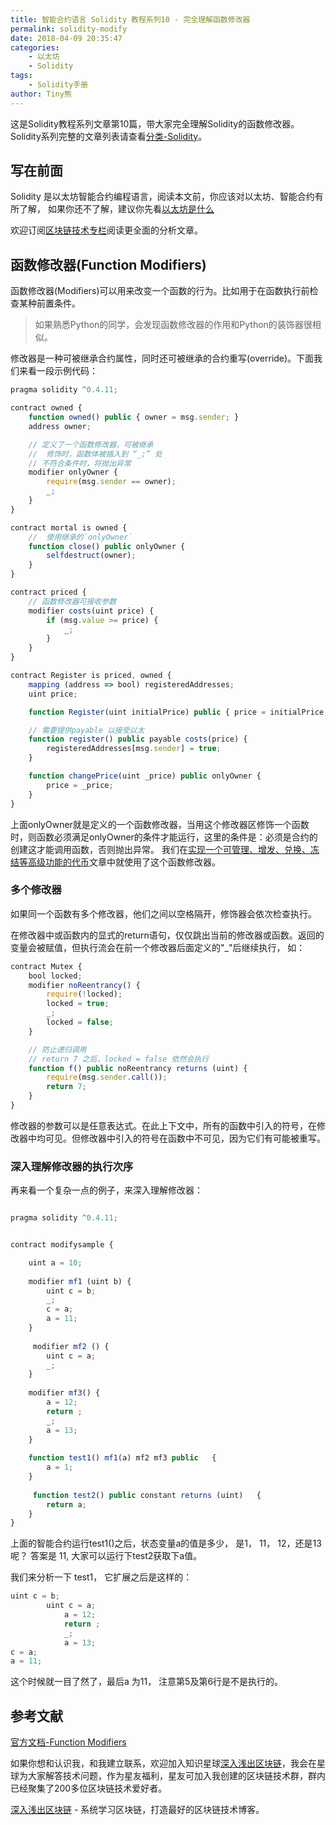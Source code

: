 ```yaml
---
title: 智能合约语言 Solidity 教程系列10 - 完全理解函数修改器
permalink: solidity-modify
date: 2018-04-09 20:35:47
categories: 
    - 以太坊
    - Solidity
tags:
    - Solidity手册
author: Tiny熊
---
```


这是Solidity教程系列文章第10篇，带大家完全理解Solidity的函数修改器。
Solidity系列完整的文章列表请查看[分类-Solidity](https://learnblockchain.cn/categories/ethereum/Solidity/)。

<!-- more -->

## 写在前面

Solidity 是以太坊智能合约编程语言，阅读本文前，你应该对以太坊、智能合约有所了解，
如果你还不了解，建议你先看[以太坊是什么](https://learnblockchain.cn/2017/11/20/whatiseth/)

欢迎订阅[区块链技术专栏](https://xiaozhuanlan.com/blockchaincore)阅读更全面的分析文章。


## 函数修改器(Function Modifiers)

函数修改器(Modifiers)可以用来改变一个函数的行为。比如用于在函数执行前检查某种前置条件。

> 如果熟悉Python的同学，会发现函数修改器的作用和Python的装饰器很相似。

修改器是一种可被继承合约属性，同时还可被继承的合约重写(override)。下面我们来看一段示例代码： 

```js
pragma solidity ^0.4.11;

contract owned {
    function owned() public { owner = msg.sender; }
    address owner;

    // 定义了一个函数修改器，可被继承
    //  修饰时，函数体被插入到 “_;” 处
    // 不符合条件时，将抛出异常
    modifier onlyOwner {
        require(msg.sender == owner);
        _;
    }
}

contract mortal is owned {
    //  使用继承的`onlyOwner` 
    function close() public onlyOwner {
        selfdestruct(owner);
    }
}

contract priced {
    // 函数修改器可接收参数
    modifier costs(uint price) {
        if (msg.value >= price) {
            _;
        }
    }
}

contract Register is priced, owned {
    mapping (address => bool) registeredAddresses;
    uint price;

    function Register(uint initialPrice) public { price = initialPrice; }

    // 需要提供payable 以接受以太
    function register() public payable costs(price) {
        registeredAddresses[msg.sender] = true;
    }

    function changePrice(uint _price) public onlyOwner {
        price = _price;
    }
}

```

上面onlyOwner就是定义的一个函数修改器，当用这个修改器区修饰一个函数时，则函数必须满足onlyOwner的条件才能运行，这里的条件是：必须是合约的创建这才能调用函数，否则抛出异常。
我们在[实现一个可管理、增发、兑换、冻结等高级功能的代币](https://learnblockchain.cn/2018/01/27/create-token2/)文章中就使用了这个函数修改器。

### 多个修改器
如果同一个函数有多个修改器，他们之间以空格隔开，修饰器会依次检查执行。

在修改器中或函数内的显式的return语句，仅仅跳出当前的修改器或函数。返回的变量会被赋值，但执行流会在前一个修改器后面定义的"_"后继续执行， 如：

```js
contract Mutex {
    bool locked;
    modifier noReentrancy() {
        require(!locked);
        locked = true;
        _;
        locked = false;
    }

    // 防止递归调用
    // return 7 之后，locked = false 依然会执行
    function f() public noReentrancy returns (uint) {
        require(msg.sender.call());
        return 7;
    }
}
```

修改器的参数可以是任意表达式。在此上下文中，所有的函数中引入的符号，在修改器中均可见。但修改器中引入的符号在函数中不可见，因为它们有可能被重写。

### 深入理解修改器的执行次序
再来看一个复杂一点的例子，来深入理解修改器：

```js

pragma solidity ^0.4.11;


contract modifysample {

    uint a = 10;
    
    modifier mf1 (uint b) {
        uint c = b;
        _;
        c = a;
        a = 11;
    }
    
     modifier mf2 () {
        uint c = a;
        _;
    }
    
    modifier mf3() {
        a = 12;
        return ;
        _;
        a = 13;
    }
    
    function test1() mf1(a) mf2 mf3 public   {
        a = 1;
    }
    
     function test2() public constant returns (uint)   {
        return a;  
    }  
}

```
上面的智能合约运行test1()之后，状态变量a的值是多少， 是1， 11， 12，还是13呢？
答案是 11, 大家可以运行下test2获取下a值。

我们来分析一下 test1， 它扩展之后是这样的：

```js
uint c = b;
        uint c = a;
            a = 12;
            return ;
            _;
            a = 13;
c = a;
a = 11;
```

这个时候就一目了然了，最后a 为11， 注意第5及第6行是不是执行的。

## 参考文献
[官方文档-Function Modifiers](https://solidity.readthedocs.io/en/develop/contracts.html#function-modifiers)

如果你想和认识我，和我建立联系，欢迎加入知识星球[深入浅出区块链](https://learnblockchain.cn/images/zsxq.png)，我会在星球为大家解答技术问题，作为星友福利，星友可加入我创建的区块链技术群，群内已经聚集了200多位区块链技术爱好者。

[深入浅出区块链](https://learnblockchain.cn/) - 系统学习区块链，打造最好的区块链技术博客。
